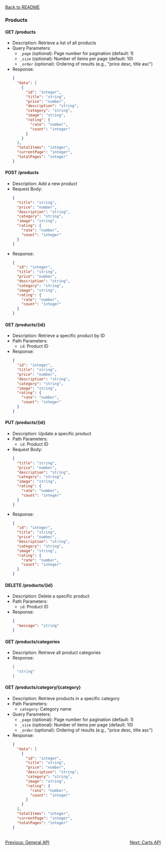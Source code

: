 [Back to README](../README.md)

### Products

#### GET /products
- Description: Retrieve a list of all products
- Query Parameters:
  - `_page` (optional): Page number for pagination (default: 1)
  - `_size` (optional): Number of items per page (default: 10)
  - `_order` (optional): Ordering of results (e.g., "price desc, title asc")
- Response: 
  ```json
  {
    "data": [
      {
        "id": "integer",
        "title": "string",
        "price": "number",
        "description": "string",
        "category": "string",
        "image": "string",
        "rating": {
          "rate": "number",
          "count": "integer"
        }
      }
    ],
    "totalItems": "integer",
    "currentPage": "integer",
    "totalPages": "integer"
  }
  ```

#### POST /products
- Description: Add a new product
- Request Body:
  ```json
  {
    "title": "string",
    "price": "number",
    "description": "string",
    "category": "string",
    "image": "string",
    "rating": {
      "rate": "number",
      "count": "integer"
    }
  }
  ```
- Response: 
  ```json
  {
    "id": "integer",
    "title": "string",
    "price": "number",
    "description": "string",
    "category": "string",
    "image": "string",
    "rating": {
      "rate": "number",
      "count": "integer"
    }
  }
  ```

#### GET /products/{id}
- Description: Retrieve a specific product by ID
- Path Parameters:
  - `id`: Product ID
- Response: 
  ```json
  {
    "id": "integer",
    "title": "string",
    "price": "number",
    "description": "string",
    "category": "string",
    "image": "string",
    "rating": {
      "rate": "number",
      "count": "integer"
    }
  }
  ```

#### PUT /products/{id}
- Description: Update a specific product
- Path Parameters:
  - `id`: Product ID
- Request Body:
  ```json
  {
    "title": "string",
    "price": "number",
    "description": "string",
    "category": "string",
    "image": "string",
    "rating": {
      "rate": "number",
      "count": "integer"
    }
  }
  ```
- Response: 
  ```json
  {
    "id": "integer",
    "title": "string",
    "price": "number",
    "description": "string",
    "category": "string",
    "image": "string",
    "rating": {
      "rate": "number",
      "count": "integer"
    }
  }
  ```

#### DELETE /products/{id}
- Description: Delete a specific product
- Path Parameters:
  - `id`: Product ID
- Response: 
  ```json
  {
    "message": "string"
  }
  ```

#### GET /products/categories
- Description: Retrieve all product categories
- Response: 
  ```json
  [
    "string"
  ]
  ```

#### GET /products/category/{category}
- Description: Retrieve products in a specific category
- Path Parameters:
  - `category`: Category name
- Query Parameters:
  - `_page` (optional): Page number for pagination (default: 1)
  - `_size` (optional): Number of items per page (default: 10)
  - `_order` (optional): Ordering of results (e.g., "price desc, title asc")
- Response: 
  ```json
  {
    "data": [
      {
        "id": "integer",
        "title": "string",
        "price": "number",
        "description": "string",
        "category": "string",
        "image": "string",
        "rating": {
          "rate": "number",
          "count": "integer"
        }
      }
    ],
    "totalItems": "integer",
    "currentPage": "integer",
    "totalPages": "integer"
  }
  ```

<br>
<div style="display: flex; justify-content: space-between;">
  <a href="./general-api.md">Previous: General API</a>
  <a href="./carts-api.md">Next: Carts API</a>
</div>